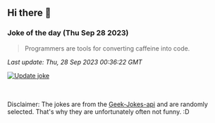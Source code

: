 ## Hi there 👋

### Joke of the day (Thu Sep 28 2023)
<!-- joke -->
>Programmers are tools for converting caffeine into code.
<!-- /joke -->

*Last update: Thu, 28 Sep 2023 00:36:22 GMT*

[![Update joke](https://github.com/nclskfm/nclskfm/actions/workflows/joke.yml/badge.svg)](https://github.com/nclskfm/nclskfm/actions/workflows/joke.yml)

<br><br>
Disclaimer: The jokes are from the [Geek-Jokes-api](https://github.com/sameerkumar18/geek-joke-api) and are randomly selected. That's why they are unfortunately often not funny. :D
